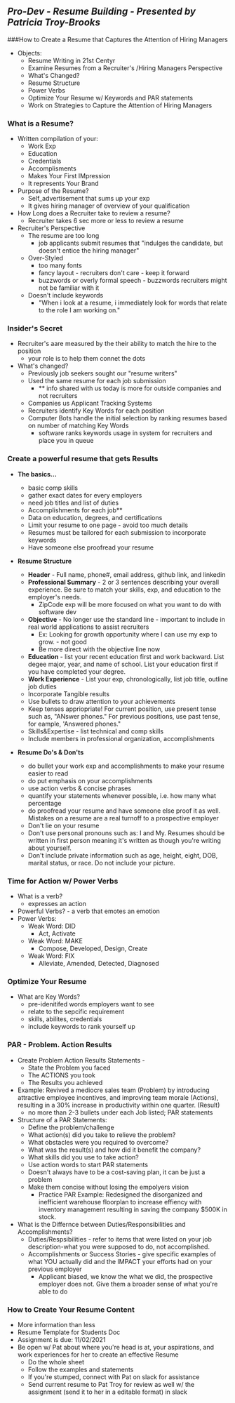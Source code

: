 ## _Pro-Dev - Resume Building - Presented by Patricia Troy-Brooks_

###How to Create a Resume that Captures the Attention of Hiring Managers

* Objects:
	* Resume Writing in 21st Centyr
	* Examine Resumes from a Recruiter's /Hiring Managers Perspective
	* What's Changed?
	* Resume Structure
	* Power Verbs
	* Optimize Your Resume w/ Keywords and PAR statements
	* Work on Strategies to Capture the Attention of Hiring Managers 

### What is a Resume?  
* Written compilation of your: 
	* Work Exp
	* Education
	* Credentials 
	* Accomplisments
	* Makes Your First IMpression
	* It represents Your Brand
* Purpose of the Resume? 
	* Self_advertisement that sums up your exp
	* It gives hiring manager of overview of your qualification
* How Long does a Recruiter take to review a resume?
	*  Recruiter takes 6 sec more or less to review a resume
* Recruiter's Perspective
	* The resume are too long
		* job applicants submit resumes that "indulges the candidate, but doesn't entice the hiring manager"
	* Over-Styled
		* too many fonts
		* fancy layout - recruiters don't care - keep it forward
		* buzzwords or overly formal speech - buzzwords recruiters might not be familiar with it
	* Doesn't include keywords 
		* "When i look at a resume, i immediately look for words that relate to the role I am working on."

### Insider's Secret
* Recruiter's aare measured by the their ability to match the hire to the position
	* your role is to help them connet the dots
* What's changed?
	* Previously job seekers sought our "resume writers"
	* Used the same resume for each job submission
		* ** info shared with us today is more for outside companies and not recruiters
	* Companies us Applicant Tracking Systems
	* Recruiters identify Key Words for each position
	* Computer Bots handle the initial selection by ranking resumes based on number of matching Key Words
		* software ranks keywords usage in system for recruiters and place you in queue  

### Create a powerful resume that gets Results
* **The basics...**
	* basic comp skills
	* gather exact dates for every employers
	* need job titles and list of duties
	* Accomplishments for each job**
	* Data on education, degrees, and certifications
	* Limit your resume to one page - avoid too much details
	* Resumes must be tailored for each submission to incorporate keywords 
	* Have someone else proofread your resume
* **Resume Structure** 
	* **Header** - Full name, phone#, email address, github link, and linkedin
	* **Professional Summary** - 2 or 3 sentences describing your overall experience. Be sure to match your skills, exp, and education to the employer's needs. 
		* ZipCode exp will be more focused on what you want to do with software dev
	* **Objective** - No longer use the standard line - important to include in real world applications to assist recruiters 
		* Ex: Looking for growth opportunity where I can use my exp to grow. - not good 
		* Be more direct with the objective line now
	* **Education** - list your recent education first and work backward. List degee major, year, and name of school. List your education first if you have completed your degree. 
	* **Work Experience** - List your exp, chronologically, list job title, outline job duties
	* Incorporate Tangible results
	* Use bullets to draw attention to your achievements
	* Keep tenses appriopriate! For current position, use present tense such as, "ANswer phones." For previous positions, use past tense, for eample, 'Answered phones."
	* Skills&Expertise - list technical and comp skills
	* Include members in professional organization, accomplishments

* **Resume Do's & Don'ts**
	* do bullet your work exp and accomplishments to make your resume easier to read
	* do put emphasis on your accomplishments
	* use action verbs & concise phrases 
	* quantify your statements whenever possible, i.e. how many what percentage
	* do proofread your resume and have someone else proof it as well. Mistakes on a resume are a real turnoff to a prospective employer
	* Don't lie on your resume
	* Don't use personal pronouns such as: I and My. Resumes should be written in first person meaning it's written as though you're writing about yourself. 
	* Don't include private information such as age, height, eight, DOB, marital status, or race. Do not include your picture.

### Time for Action w/ Power Verbs
* What is a verb? 
	* expresses an action 
* Powerful Verbs? - a verb that emotes an emotion
* Power Verbs:
	* Weak Word: DID
		* Act, Activate 
	* Weak Word: MAKE 
		* Compose, Developed, Design, Create
	* Weak Word: FIX 
		* Alleviate, Amended, Detected, Diagnosed 
### Optimize Your Resume
* What are Key Words? 
	* pre-idenitifed words employers want to see
	* relate to the sepcific requirement
	* skills, abilites, credentials
	* include keywords to rank yourself up

### PAR - Problem. Action Results
* Create Problem Action Results Statements -
	* State the Problem you faced
	* The ACTIONS you took
	* The Results you achieved 
* Example: Revived a mediocre sales team (Problem) by introducing attractive employee incentives, and improving team morale (Actions), resulting in a 30% increase in productivity within one quarter. (Result)
	* no more than 2-3 bullets under each Job listed; PAR statements 
* Structure of a PAR Statements:
	* Define the problem/challenge
	* What action(s) did you take to relieve the problem?
	* What obstacles were you required to overcome?
	* What was the result(s) and how did it benefit the company?
	* What skills did you use to take action?
	* Use action words to start PAR statements
	* Doesn't always have to be a cost-saving plan, it can be just a problem
	* Make them concise without losing the empolyers vision
		*  Practice PAR Example: Redesigned the disorganized and inefficient warehouse floorplan to increase effiency with inventory management resulting in saving the company $500K in stock. 
* What is the Differnce between Duties/Responsibilities and Accomplishments?
	* Duties/Respsibilities - refer to items that were listed on your job description-what you were supposed to do, not accomplished. 
	* Accomplishments or Success Stories - give specific examples of what YOU actually did and the IMPACT your efforts had on your previous employer
		* Applicant biased, we know the what we did, the prospective employer does not. Give them a broader sense of what you're able to do

### How to Create Your Resume Content

* More information than less
* Resume Template for Students Doc
* Assignment is due: 11/02/2021
* Be open w/ Pat about where you're head is at, your aspirations, and work experiences for her to create an effective Resume
	* Do the whole sheet
	* Follow the examples and statements
	* If you're stumped, connect with Pat on slack for assistance
	* Send current resume to Pat Troy for review as well w/ the assignment (send it to her in a editable format) in slack                    
	         
		            	